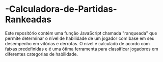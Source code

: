 # -Calculadora-de-Partidas-Rankeadas
Este repositório contém uma função JavaScript chamada "ranqueada" que permite determinar o nível de habilidade de um jogador com base em seu desempenho em vitórias e derrotas. O nível é calculado de acordo com faixas predefinidas e é uma ótima ferramenta para classificar jogadores em diferentes categorias de habilidade.
